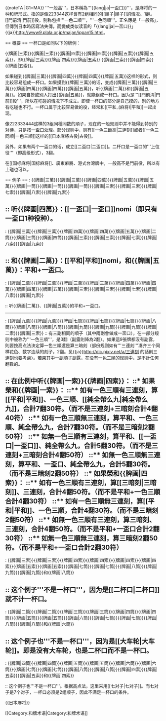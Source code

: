 {{noteTA
|G1=MA}}
'''一般高'''，日本稱為'''{{lang|ja|一盃口}}'''，是麻将的一种和牌形式。指的是像223344这样含有2组相同的[[順子|順子]]的情况。1翻。[[門前清|門前]]役。别称包括'''一色二順'''，'''一色同順'''。正名應是「一般高」，但傳到日本時因寫法失傳，而變成类似读音的「{{lang|ja|一盃口}}」<ref>{{ja}}http://www9.plala.or.jp/majan/ippan15.html</ref>。

== 概要 ==
一杯口是如同以下的牌例：

{{牌画|三索}}{{牌画|三索}}{{牌画|四索}}{{牌画|四索}}{{牌画|五索}}{{牌画|五索}}，即{{牌画|三索}}{{牌画|四索}}{{牌画|五索}} {{牌画|三索}}{{牌画|四索}}{{牌画|五索}}。

如果碰到{{牌画|三萬}}{{牌画|四萬}}{{牌画|四萬}}{{牌画|五萬}}这样的形式，则比较容易组成一杯口。如果摸到{{牌画|三萬}}的话，变成{{牌画|三萬}}{{牌画|三萬}}{{牌画|四萬}}{{牌画|四萬}}{{牌画|五萬}}，听{{牌画|二萬}}和{{牌画|五萬}}。如果自摸或别人打出{{牌画|五萬}}，就能组成一杯口。因为是'''[[門前清|門前]]役'''，所以在吃碰的情况下不成立。即使一杯口的部分是自己摸的，别的地方有吃碰也不行。一杯口属于比较容易做的役，经常和[[平和_(麻将)|平和]]一起出现。

像222333444这样的3组同種同数的順子，现在的一般规则中并不能得到特别的对待，只是按一盃口处理。部分规则中，则有[[一色三節高|三連刻]]或者[[一色三同順|一色三順]]这样的[[日本麻將古役|古役]]。

另外，如果有两个一盃口的话，成立[[二盃口|二盃口]]。二杯口是一盃口的'''上位役'''（即高级形式），3翻。

在[[国标麻将|国标麻将]]、廣東麻將、港式台灣牌中，一般高不是門前役，所以有上碰也可以。

== 例子 ==
: {{牌画|三萬}}{{牌画|三萬}}{{牌画|四萬}}{{牌画|五萬}}{{牌画|五萬}}{{牌画|一筒}}{{牌画|一筒}}{{牌画|一筒}}{{牌画|三索}}{{牌画|三索}}{{牌画|七索}}{{牌画|八索}}{{牌画|九索}}

:: 听{{牌画|四萬}}：[[一盃口|一盃口]]nomi（即只有一盃口1种役种）。
----
: {{牌画|三萬}}{{牌画|三萬}}{{牌画|四萬}}{{牌画|四萬}}{{牌画|五萬}}{{牌画|二筒}}{{牌画|三筒}}{{牌画|四筒}}{{牌画|三索}}{{牌画|三索}}{{牌画|七索}}{{牌画|八索}}{{牌画|九索}}

:: 和{{牌画|二萬}}：[[平和|平和]]nomi，和{{牌画|五萬}}：平和+一盃口。
----
: {{牌画|二萬}}{{牌画|三萬}}{{牌画|三萬}}{{牌画|三萬}}{{牌画|四萬}}{{牌画|四萬}}{{牌画|四萬}}{{牌画|五萬}}{{牌画|三索}}{{牌画|三索}}{{牌画|七索}}{{牌画|八索}}{{牌画|九索}}

:: 听{{牌画|二萬}}、{{牌画|五萬}}的平和+一盃口。

----
: {{牌画|九萬}}{{牌画|九萬}}{{牌画|七筒}}{{牌画|七筒}}{{牌画|七筒}}{{牌画|八筒}}{{牌画|八筒}}{{牌画|八筒}}{{牌画|九筒}}{{牌画|九筒}}{{牌画|九筒}}{{牌画|二索}}{{牌画|三索}}
:: 有三副相同的順子（其中兩副會做成一盃口），在一部分规则中被称为'''一色三順'''，是3翻（副露則降為2翻）。如果這9張牌都沒有副露，則要按高点法決定算一色三順還是算三暗刻（部份规则如有'''三連刻'''<ref>凑齐三个同样花色、数字连续的刻子，2翻。见{{ja}}http://dic.pixiv.net/a/三連刻</ref> 的話則三連刻也要考慮）。若果其中一副順子副露，在没有一色三順的规则中，是不計任何翻數的。

:: 在此例中听{{牌画|一索}}{{牌画|四索}}：
::* 如果榮和{{牌画|一索}}：
::** 如有一色三順有三連刻，算[[平和|平和]]、一色三順、[[純全帶么九|純全帶么九]]，合計7翻30符。（而不是三連刻+三暗刻合計4翻40符）
::** 如有一色三順無三連刻，算平和、一色三順、純全帶么九，合計7翻30符。（而不是三暗刻2翻50符）
::** 如無一色三順有三連刻，算平和、[[一盃口|一盃口]]、純全帶么九，合計5翻30符。（而不是三連刻+三暗刻合計4翻50符）
::** 如無一色三順無三連刻，算平和、一盃口、純全帶么九，合計5翻30符。（而不是三暗刻2翻50符）
::* 如果榮和{{牌画|四索}}：
::** 如有一色三順有三連刻，算[[三暗刻|三暗刻]]、三連刻，合計4翻50符。（而不是平和+一色三順合計4翻30符）
::** 如有一色三順無三連刻，算[[平和|平和]]、一色三順，合計4翻30符。（而不是三暗刻2翻50符）
::** 如無一色三順有三連刻，算三暗刻、三連刻，合計4翻50符。（而不是平和+一盃口合計2翻30符）
::** 如無一色三順無三連刻，算三暗刻2翻50符。（而不是平和+一盃口合計2翻30符）
----
: {{牌画|三索}}{{牌画|三索}}{{牌画|四索}}{{牌画|四索}}{{牌画|四索}}{{牌画|四索}}{{牌画|五索}}{{牌画|五索}}{{牌画|七筒}}{{牌画|七筒}}{{牌画|八筒}}{{牌画|九筒}}{{牌画|九筒}}和{{牌画|八筒}}

:: 这个例子'''不是一杯口'''，因为是[[二杯口|二杯口]]就不计一杯口。
----
: {{牌画|二筒}}{{牌画|二筒}}{{牌画|三筒}}{{牌画|三筒}}{{牌画|四筒}}{{牌画|四筒}}{{牌画|五筒}}{{牌画|五筒}}{{牌画|六筒}}{{牌画|七筒}}{{牌画|七筒}}{{牌画|八筒}}{{牌画|八筒}}和{{牌画|六筒}}

:: 这个例子也'''不是一杯口'''，因为是[[大车轮|大车轮]]。即是没有大车轮，也是二杯口而不是一杯口。
----
: {{牌画|四筒}}{{牌画|四筒}}{{牌画|五筒}}{{牌画|五筒}}{{牌画|六筒}}{{牌画|六筒}}{{牌画|七筒}}{{牌画|七筒}}{{牌画|八筒}}{{牌画|八筒}}{{牌画|四索}}{{牌画|五索}}{{牌画|五索}}和{{牌画|四索}}

:: 这个例子也'''不是一杯口'''。根据高点法，这里采用[[七对子|七对子]]。而七对子是7个对子，一杯口必须是2组顺子，因此不满足一杯口的条件。

{{日本麻将}}

[[Category:和牌术语|Category:和牌术语]]